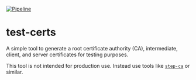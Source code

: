 [![Pipeline](https://github.com/dergecko/test-certs/actions/workflows/rust.yml/badge.svg)](https://github.com/dergecko/test-certs/actions/workflows/rust.yml)

# test-certs
A simple tool to generate a root certificate authority (CA), intermediate, client, and server certificates for testing purposes.

This tool is not intended for production use. Instead use tools like [`step-ca`](https://smallstep.com/docs/step-ca/) or similar.
